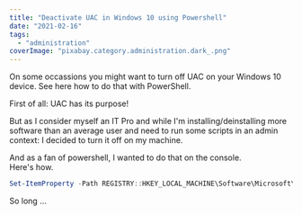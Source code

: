```yaml
---
title: "Deactivate UAC in Windows 10 using Powershell"
date: "2021-02-16"
tags: 
  - "administration"
coverImage: "pixabay.category.administration.dark_.png"
---
```


On some occassions you might want to turn off UAC on your Windows 10 device. See here how to do that with PowerShell. 

<!--more-->

First of all: UAC has its purpose!

But as I consider myself an IT Pro and while I'm installing/deinstalling more software than an average user and need to run some scripts in an admin context: I decided to turn it off on my machine.

And as a fan of powershell, I wanted to do that on the console.  
Here's how.

```powershell
Set-ItemProperty -Path REGISTRY::HKEY_LOCAL_MACHINE\Software\Microsoft\Windows\CurrentVersion\Policies\System -Name ConsentPromptBehaviorAdmin -Value 0
```

So long ...
